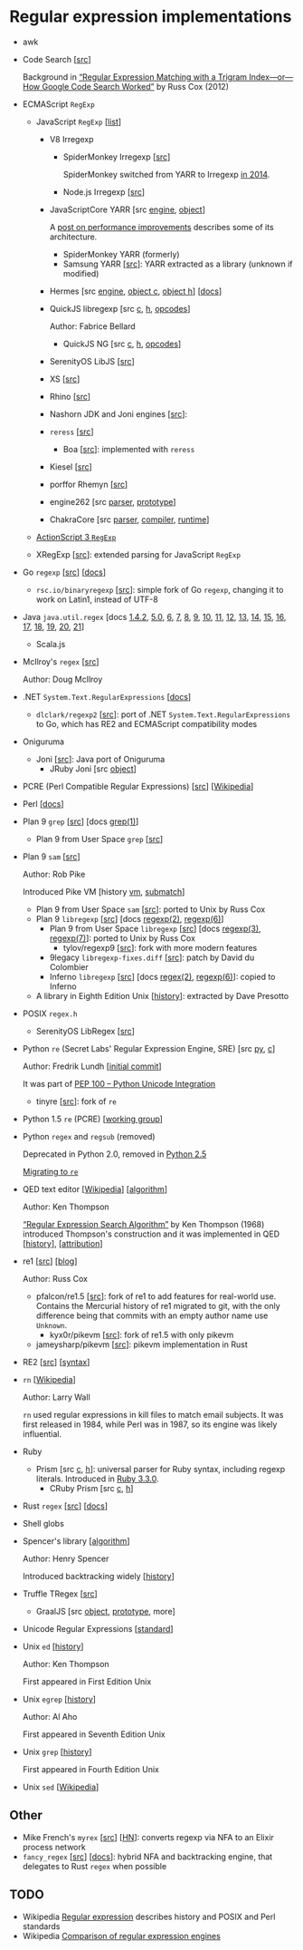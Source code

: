 # Regular expression implementations

- awk

- Code Search [[src](https://github.com/google/codesearch)]

  Background in [“Regular Expression Matching with a Trigram Index—or—How Google
  Code Search Worked”](https://swtch.com/~rsc/regexp/regexp4.html) by Russ Cox (2012)

- ECMAScript `RegExp`

  - JavaScript `RegExp` [[list](https://test262.fyi/)]

    - V8 Irregexp
      - SpiderMonkey Irregexp [[src](https://github.com/mozilla/gecko-dev/tree/master/js/src/irregexp)]

        SpiderMonkey switched from YARR to Irregexp [in 2014](https://bugzilla.mozilla.org/show_bug.cgi?id=976446).

      - Node.js Irregexp [[src](https://github.com/nodejs/node/tree/main/deps/v8/src/regexp)]

    - JavaScriptCore YARR [src [engine](https://github.com/WebKit/WebKit/tree/main/Source/JavaScriptCore/yarr),
      [object](https://github.com/WebKit/WebKit/blob/main/Source/JavaScriptCore/runtime/RegExp.h)]

      A [post on performance improvements](https://webkit.org/blog/8685/introducing-the-jetstream-2-benchmark-suite/)
      describes some of its architecture.

      - SpiderMonkey YARR (formerly)
      - Samsung YARR [[src](https://github.com/Samsung/yarr)]: YARR extracted as
        a library (unknown if modified)

    - Hermes [src [engine](https://github.com/facebook/hermes/tree/main/lib/Regex),
      [object c](https://github.com/facebook/hermes/blob/main/lib/VM/JSLib/RegExp.cpp),
      [object h](https://github.com/facebook/hermes/blob/main/include/hermes/VM/JSRegExp.h)]
      [[docs](https://github.com/facebook/hermes/blob/main/doc/RegExp.md)]
    - QuickJS libregexp [src [c](https://github.com/bellard/quickjs/blob/master/libregexp.c),
      [h](https://github.com/bellard/quickjs/blob/master/libregexp.h),
      [opcodes](https://github.com/bellard/quickjs/blob/master/libregexp-opcode.h)]

      Author: Fabrice Bellard

      - QuickJS NG [src [c](https://github.com/quickjs-ng/quickjs/blob/master/libregexp.c),
        [h](https://github.com/quickjs-ng/quickjs/blob/master/libregexp.h),
        [opcodes](https://github.com/quickjs-ng/quickjs/blob/master/libregexp-opcode.h)]

    - SerenityOS LibJS [[src](https://github.com/SerenityOS/serenity/blob/master/Userland/Libraries/LibJS/Runtime/RegExpPrototype.cpp)]
    - XS [[src](https://github.com/Moddable-OpenSource/moddable/blob/public/xs/sources/xsRegExp.c)]
    - Rhino [[src](https://github.com/mozilla/rhino/tree/master/src/org/mozilla/javascript/regexp)]
    - Nashorn JDK and Joni engines [[src](https://github.com/openjdk/nashorn/tree/main/src/org.openjdk.nashorn/share/classes/org/openjdk/nashorn/internal/runtime/regexp)]:
    - `reress` [[src](https://github.com/ridiculousfish/regress)]
      - Boa [[src](https://github.com/boa-dev/boa/blob/main/core/engine/src/builtins/regexp/mod.rs)]:
        implemented with `reress`
    - Kiesel [[src](https://codeberg.org/kiesel-js/kiesel/src/branch/main/src/builtins/reg_exp.zig)]
    - porffor Rhemyn [[src](https://github.com/CanadaHonk/porffor/tree/main/rhemyn)]
    - engine262 [src [parser](https://github.com/engine262/engine262/tree/main/src/parser/RegExpParser.mts),
      [prototype](https://github.com/engine262/engine262/tree/main/src/intrinsics/RegExpPrototype.mts)]
    - ChakraCore [src [parser](https://github.com/chakra-core/ChakraCore/blob/master/lib/Parser/RegexParser.cpp),
      [compiler](https://github.com/chakra-core/ChakraCore/blob/master/lib/Parser/RegexCompileTime.cpp),
      [runtime](https://github.com/chakra-core/ChakraCore/blob/master/lib/Parser/RegexRuntime.cpp)]
  - [ActionScript 3 `RegExp`](./actionscript.md)
  - XRegExp [[src](https://github.com/slevithan/xregexp)]: extended parsing for
    JavaScript `RegExp`

- Go `regexp` [[src](https://github.com/golang/go/tree/master/src/regexp)]
  [[docs](https://pkg.go.dev/regexp)]

  - `rsc.io/binaryregexp` [[src](https://github.com/rsc/binaryregexp)]: simple
    fork of Go `regexp`, changing it to work on Latin1, instead of UTF-8

- Java `java.util.regex` [docs [1.4.2][java-1.4.2], [5.0][java-5.0], [6][java-6],
  [7][java-7], [8][java-8], [9][java-9], [10][java-10], [11][java-11],
  [12][java-12], [13][java-13], [14][java-14], [15][java-15], [16][java-16],
  [17][java-17], [18][java-18], [19][java-19], [20][java-20], [21][java-21]]

  - Scala.js

- McIlroy's `regex` [[src](https://github.com/arnoldrobbins/mcilroy-regex)]

  Author: Doug McIlroy

- .NET `System.Text.RegularExpressions` [[docs](https://learn.microsoft.com/en-us/dotnet/standard/base-types/regular-expressions)]

  - `dlclark/regexp2` [[src](https://github.com/dlclark/regexp2)]: port of .NET
    `System.Text.RegularExpressions` to Go, which has RE2 and ECMAScript
    compatibility modes

- Oniguruma

  - Joni [[src](https://github.com/jruby/joni)]: Java port of Oniguruma
    - JRuby Joni [src [object](https://github.com/jruby/jruby/blob/master/core/src/main/java/org/jruby/RubyRegexp.java)]

- PCRE (Perl Compatible Regular Expressions) [[src](https://github.com/PCRE2Project/pcre2)]
  [[Wikipedia](https://en.wikipedia.org/wiki/Perl_Compatible_Regular_Expressions)]

- Perl [[docs](https://perldoc.perl.org/perlre)]

- Plan 9 `grep` [[src](https://github.com/plan9foundation/plan9/tree/main/sys/src/cmd/grep)]
  [docs [grep(1)](https://github.com/plan9foundation/plan9/blob/main/sys/man/1/grep)]

  - Plan 9 from User Space `grep` [[src](https://github.com/9fans/plan9port/tree/master/src/cmd/grep)]

- Plan 9 `sam` [[src](https://github.com/plan9foundation/plan9/tree/main/sys/src/cmd/sam/regexp.c)]

  Author: Rob Pike

  Introduced Pike VM [history [vm](https://swtch.com/~rsc/regexp/regexp2.html#pike),
  [submatch](https://swtch.com/~rsc/regexp/regexp2.html#ahu74)]

  - Plan 9 from User Space `sam` [[src](https://github.com/9fans/plan9port/blob/master/src/cmd/sam/regexp.c)]:
    ported to Unix by Russ Cox
  - Plan 9 `libregexp` [[src](https://github.com/plan9foundation/plan9/tree/main/sys/src/libregexp)]
    [docs [regexp(2)](https://github.com/plan9foundation/plan9/blob/main/sys/man/2/regexp),
    [regexp(6)](https://github.com/plan9foundation/plan9/blob/main/sys/man/6/regexp)]
    - Plan 9 from User Space `libregexp` [[src](https://github.com/9fans/plan9port/tree/master/src/libregexp)]
      [docs [regexp(3)](https://9fans.github.io/plan9port/man/man3/regexp.html),
      [regexp(7)](https://9fans.github.io/plan9port/man/man7/regexp.html)]:
      ported to Unix by Russ Cox
      - tylov/regexp9 [[src](https://github.com/tylov/regexp9)]: fork with more
        modern features
    - 9legacy `libregexp-fixes.diff` [[src](http://9legacy.org/9legacy/patch/libregexp-fixes.diff)]:
      patch by David du Colombier
    - Inferno `libregexp` [[src](https://github.com/inferno-os/inferno-os/tree/master/utils/libregexp)]
      [docs [regex(2)](https://github.com/inferno-os/inferno-os/blob/master/man/2/regex),
      [regexp(6)](https://github.com/inferno-os/inferno-os/blob/master/man/6/regexp)]:
      copied to Inferno
  - A library in Eighth Edition Unix [[history][rsc-history]]:
    extracted by Dave Presotto

- POSIX `regex.h`

  - SerenityOS LibRegex [[src](https://github.com/SerenityOS/serenity/tree/master/Userland/Libraries/LibRegex)]

- Python `re` (Secret Labs' Regular Expression Engine, SRE) [src [py](https://github.com/python/cpython/tree/main/Lib/re),
  [c](https://github.com/python/cpython/tree/main/Modules/_sre)]

  Author: Fredrik Lundh [[initial commit](https://github.com/python/cpython/commit/b700df9824a768893fb83dec41779ac89035313e)]

  It was part of [PEP 100 – Python Unicode Integration](https://peps.python.org/pep-0100/#regular-expressions)

  - tinyre [[src](https://github.com/fy0/TinyRe)]: fork of `re`

- Python 1.5 `re` (PCRE) [[working group](https://web.archive.org/web/19980422202951/http://starship.skyport.net/crew/amk/regex/)]

- Python `regex` and `regsub` (removed)

  Deprecated in Python 2.0, removed in [Python 2.5](https://docs.python.org/3/whatsnew/2.5.html#new-improved-and-removed-modules)

  [Migrating to `re`](https://web.archive.org/web/19980526014452/http://www.python.org/doc/howto/regex-to-re/)

- QED text editor [[Wikipedia](https://en.wikipedia.org/wiki/QED_(text_editor))]
  [[algorithm](https://swtch.com/~rsc/regexp/regexp2.html#thompsonvm)]

  Author: Ken Thompson

  [“Regular Expression Search Algorithm”](./thompson.md) by Ken Thompson (1968)
  introduced Thompson's construction and it was implemented in QED [[history][rsc-history]],
  [[attribution](https://swtch.com/~rsc/regexp/regexp2.html#attrib)]

- re1 [[src](https://code.google.com/archive/p/re1/)] [[blog](https://swtch.com/~rsc/regexp/regexp2.html)]

  Author: Russ Cox

  - pfalcon/re1.5 [[src](https://github.com/pfalcon/re1.5)]: fork of re1 to add
    features for real-world use. Contains the Mercurial history of re1 migrated
    to git, with the only difference being that commits with an empty author
    name use `Unknown`.
    - kyx0r/pikevm [[src](https://github.com/kyx0r/pikevm)]: fork of re1.5 with
      only pikevm
  - jameysharp/pikevm [[src](https://github.com/jameysharp/pikevm)]: pikevm
    implementation in Rust

- RE2 [[src](https://github.com/google/re2)] [[syntax](https://github.com/google/re2/wiki/Syntax)]

- `rn` [[Wikipedia](https://en.wikipedia.org/wiki/Rn_(newsreader))]

  Author: Larry Wall

  `rn` used regular expressions in kill files to match email subjects. It was
  first released in 1984, while Perl was in 1987, so its engine was likely
  influential.

- Ruby

  - Prism [src [c](https://github.com/ruby/prism/blob/main/src/regexp.c),
    [h](https://github.com/ruby/prism/blob/main/include/prism/regexp.h)]:
    universal parser for Ruby syntax, including regexp literals. Introduced in
    [Ruby 3.3.0](https://www.ruby-lang.org/en/news/2023/12/25/ruby-3-3-0-released/).
    - CRuby Prism [src [c](https://github.com/ruby/ruby/blob/master/prism/regexp.c),
      [h](https://github.com/ruby/ruby/blob/master/prism/regexp.h)]

- Rust `regex` [[src](https://github.com/rust-lang/regex)]
  [[docs](https://docs.rs/regex/latest/regex/)]

- Shell globs

- Spencer's library [[algorithm](https://swtch.com/~rsc/regexp/regexp2.html#backtrack)]

  Author: Henry Spencer

  Introduced backtracking widely [[history][rsc-history]]

- Truffle TRegex [[src](https://github.com/oracle/graal/tree/master/regex)]

  - GraalJS [src [object](https://github.com/oracle/graaljs/tree/master/graal-js/src/com.oracle.truffle.js/src/com/oracle/truffle/js/runtime/builtins/JSRegExp.java),
    [prototype](https://github.com/oracle/graaljs/tree/master/graal-js/src/com.oracle.truffle.js/src/com/oracle/truffle/js/builtins/RegExpPrototypeBuiltins.java),
    more]

- Unicode Regular Expressions [[standard](https://www.unicode.org/reports/tr18/)]

- Unix `ed` [[history][rsc-history]]

  Author: Ken Thompson

  First appeared in First Edition Unix

- Unix `egrep` [[history][rsc-history]]

  Author: Al Aho

  First appeared in Seventh Edition Unix

- Unix `grep` [[history][rsc-history]]

  First appeared in Fourth Edition Unix

- Unix `sed` [[Wikipedia](https://en.wikipedia.org/wiki/Sed)]

## Other

- Mike French's `myrex` [[src](https://github.com/mike-french/myrex)]
  [[HN](https://news.ycombinator.com/item?id=37098229)]: converts regexp via NFA
  to an Elixir process network
- `fancy_regex` [[src](https://github.com/fancy-regex/fancy-regex)]
  [[docs](https://docs.rs/fancy-regex/latest/fancy_regex/)]: hybrid NFA and
  backtracking engine, that delegates to Rust `regex` when possible

## TODO

- Wikipedia [Regular expression](https://en.wikipedia.org/wiki/Regular_expression)
  describes history and POSIX and Perl standards
- Wikipedia [Comparison of regular expression engines](https://en.wikipedia.org/wiki/Comparison_of_regular_expression_engines)


[rsc-history]: https://swtch.com/~rsc/regexp/regexp1.html#History
[java-1.4.2]: https://web.archive.org/web/20111126092902/http://docs.oracle.com/javase/1.4.2/docs/api/java/util/regex/package-summary.html
[java-5.0]: https://docs.oracle.com/javase/1.5.0/docs/api/java/util/regex/package-summary.html
[java-6]: https://docs.oracle.com/javase/6/docs/api/java/util/regex/package-summary.html
[java-7]: https://docs.oracle.com/javase/7/docs/api/java/util/regex/package-summary.html
[java-8]: https://docs.oracle.com/javase/8/docs/api/java/util/regex/package-summary.html
[java-9]: https://docs.oracle.com/javase/9/docs/api/java/util/regex/package-summary.html
[java-10]: https://docs.oracle.com/javase/10/docs/api/java/util/regex/package-summary.html
[java-11]: https://docs.oracle.com/en/java/javase/11/docs/api/java.base/java/util/regex/package-summary.html
[java-12]: https://docs.oracle.com/en/java/javase/12/docs/api/java.base/java/util/regex/package-summary.html
[java-13]: https://docs.oracle.com/en/java/javase/13/docs/api/java.base/java/util/regex/package-summary.html
[java-14]: https://docs.oracle.com/en/java/javase/14/docs/api/java.base/java/util/regex/package-summary.html
[java-15]: https://docs.oracle.com/en/java/javase/15/docs/api/java.base/java/util/regex/package-summary.html
[java-16]: https://docs.oracle.com/en/java/javase/16/docs/api/java.base/java/util/regex/package-summary.html
[java-17]: https://docs.oracle.com/en/java/javase/17/docs/api/java.base/java/util/regex/package-summary.html
[java-18]: https://docs.oracle.com/en/java/javase/18/docs/api/java.base/java/util/regex/package-summary.html
[java-19]: https://docs.oracle.com/en/java/javase/19/docs/api/java.base/java/util/regex/package-summary.html
[java-20]: https://docs.oracle.com/en/java/javase/20/docs/api/java.base/java/util/regex/package-summary.html
[java-21]: https://docs.oracle.com/en/java/javase/21/docs/api/java.base/java/util/regex/package-summary.html
